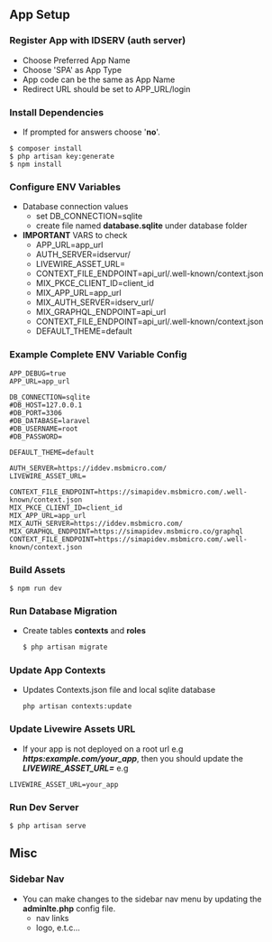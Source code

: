 ## App Setup

### Register App with IDSERV (auth server) 
- Choose Preferred App Name
- Choose 'SPA' as App Type
- App code can be the same as App Name
- Redirect URL should be set to APP_URL/login

### Install Dependencies
- If prompted for answers choose '**no**'.
```shell
$ composer install
$ php artisan key:generate
$ npm install
```

### Configure ENV Variables
* Database connection values
    * set DB_CONNECTION=sqlite
    * create file named **database.sqlite** under database folder
* **IMPORTANT** VARS to check
    * APP_URL=app_url
    * AUTH_SERVER=idservur/
    * LIVEWIRE_ASSET_URL=
    * CONTEXT_FILE_ENDPOINT=api_url/.well-known/context.json
    * MIX_PKCE_CLIENT_ID=client_id
    * MIX_APP_URL=app_url
    * MIX_AUTH_SERVER=idserv_url/
    * MIX_GRAPHQL_ENDPOINT=api_url
    * CONTEXT_FILE_ENDPOINT=api_url/.well-known/context.json
    * DEFAULT_THEME=default

### Example Complete ENV Variable Config
```env
APP_DEBUG=true
APP_URL=app_url

DB_CONNECTION=sqlite
#DB_HOST=127.0.0.1
#DB_PORT=3306
#DB_DATABASE=laravel
#DB_USERNAME=root
#DB_PASSWORD=

DEFAULT_THEME=default

AUTH_SERVER=https://iddev.msbmicro.com/
LIVEWIRE_ASSET_URL=

CONTEXT_FILE_ENDPOINT=https://simapidev.msbmicro.com/.well-known/context.json
MIX_PKCE_CLIENT_ID=client_id
MIX_APP_URL=app_url
MIX_AUTH_SERVER=https://iddev.msbmicro.com/
MIX_GRAPHQL_ENDPOINT=https://simapidev.msbmicro.co/graphql
CONTEXT_FILE_ENDPOINT=https://simapidev.msbmicro.com/.well-known/context.json
```

### Build Assets
```shell
$ npm run dev
```

### Run Database Migration
- Create tables **contexts** and **roles**
    ```bash
    $ php artisan migrate
    ```

### Update App Contexts
- Updates Contexts.json file and local sqlite database
    ```shell
    php artisan contexts:update
    ```

### Update Livewire Assets URL
- If your app is not deployed on a root url e.g ***https:example.com/your_app***, then you should update the 
***LIVEWIRE_ASSET_URL=*** e.g
```shell
LIVEWIRE_ASSET_URL=your_app
```

### Run Dev Server
```shell
$ php artisan serve
```

## Misc

### Sidebar Nav
* You can make changes to the sidebar nav menu by updating the  **adminlte.php** config file.
    * nav links
    * logo, e.t.c...

 









